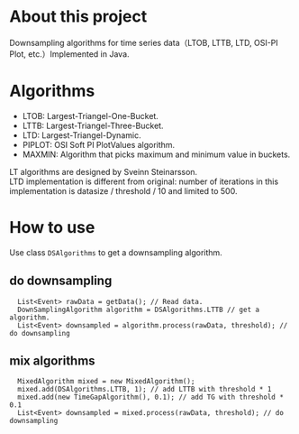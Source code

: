 # About this project
Downsampling algorithms for time series data（LTOB, LTTB, LTD, OSI-PI Plot, etc.）Implemented in Java.
# Algorithms
* LTOB: Largest-Triangel-One-Bucket.
* LTTB: Largest-Triangel-Three-Bucket.
* LTD: Largest-Triangel-Dynamic.
* PIPLOT: OSI Soft PI PlotValues algorithm.
* MAXMIN: Algorithm that picks maximum and minimum value in buckets.

LT algorithms are designed by Sveinn Steinarsson.<br/>
LTD implementation is different from original:  number of iterations in this implementation is datasize / threshold / 10 and limited to 500.

# How to use
Use class `DSAlgorithms` to get a downsampling algorithm.
## do downsampling
```
  List<Event> rawData = getData(); // Read data.
  DownSamplingAlgorithm algorithm = DSAlgorithms.LTTB // get a algorithm.
  List<Event> downsampled = algorithm.process(rawData, threshold); // do downsampling
```
## mix algorithms
```
  MixedAlgorithm mixed = new MixedAlgorithm();
  mixed.add(DSAlgorithms.LTTB, 1); // add LTTB with threshold * 1
  mixed.add(new TimeGapAlgorithm(), 0.1); // add TG with threshold * 0.1
  List<Event> downsampled = mixed.process(rawData, threshold); // do downsampling
```
